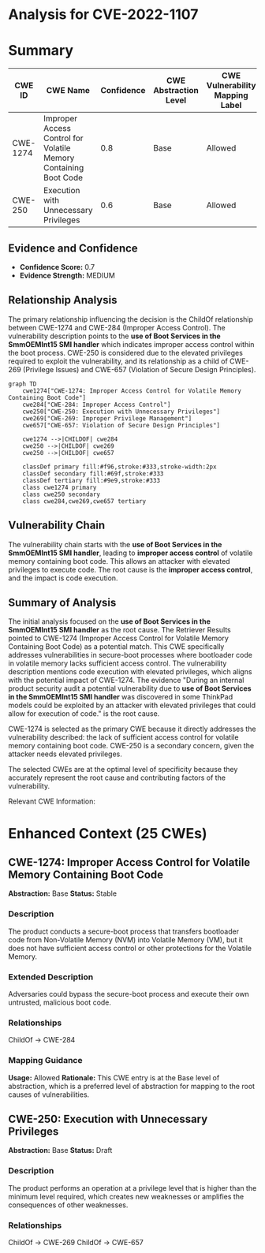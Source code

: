# Analysis for CVE-2022-1107

# Summary
| CWE ID | CWE Name | Confidence | CWE Abstraction Level | CWE Vulnerability Mapping Label | CWE-Vulnerability Mapping Notes |
|---|---|---|---|---|---|
| CWE-1274 | Improper Access Control for Volatile Memory Containing Boot Code | 0.8 | Base | Allowed | Primary CWE |
| CWE-250 | Execution with Unnecessary Privileges | 0.6 | Base | Allowed | Secondary Candidate |

## Evidence and Confidence

*   **Confidence Score:** 0.7
*   **Evidence Strength:** MEDIUM

## Relationship Analysis
The primary relationship influencing the decision is the ChildOf relationship between CWE-1274 and CWE-284 (Improper Access Control). The vulnerability description points to the **use of Boot Services in the SmmOEMInt15 SMI handler** which indicates improper access control within the boot process. CWE-250 is considered due to the elevated privileges required to exploit the vulnerability, and its relationship as a child of CWE-269 (Privilege Issues) and CWE-657 (Violation of Secure Design Principles).

```mermaid
graph TD
    cwe1274["CWE-1274: Improper Access Control for Volatile Memory Containing Boot Code"]
    cwe284["CWE-284: Improper Access Control"]
    cwe250["CWE-250: Execution with Unnecessary Privileges"]
    cwe269["CWE-269: Improper Privilege Management"]
    cwe657["CWE-657: Violation of Secure Design Principles"]

    cwe1274 -->|CHILDOF| cwe284
    cwe250 -->|CHILDOF| cwe269
    cwe250 -->|CHILDOF| cwe657

    classDef primary fill:#f96,stroke:#333,stroke-width:2px
    classDef secondary fill:#69f,stroke:#333
    classDef tertiary fill:#9e9,stroke:#333
    class cwe1274 primary
    class cwe250 secondary
    class cwe284,cwe269,cwe657 tertiary
```

## Vulnerability Chain
The vulnerability chain starts with the **use of Boot Services in the SmmOEMInt15 SMI handler**, leading to **improper access control** of volatile memory containing boot code. This allows an attacker with elevated privileges to execute code. The root cause is the **improper access control**, and the impact is code execution.

## Summary of Analysis
The initial analysis focused on the **use of Boot Services in the SmmOEMInt15 SMI handler** as the root cause. The Retriever Results pointed to CWE-1274 (Improper Access Control for Volatile Memory Containing Boot Code) as a potential match. This CWE specifically addresses vulnerabilities in secure-boot processes where bootloader code in volatile memory lacks sufficient access control. The vulnerability description mentions code execution with elevated privileges, which aligns with the potential impact of CWE-1274. The evidence "During an internal product security audit a potential vulnerability due to **use of Boot Services in the SmmOEMInt15 SMI handler** was discovered in some ThinkPad models could be exploited by an attacker with elevated privileges that could allow for execution of code." is the root cause.

CWE-1274 is selected as the primary CWE because it directly addresses the vulnerability described: the lack of sufficient access control for volatile memory containing boot code. CWE-250 is a secondary concern, given the attacker needs elevated privileges.

The selected CWEs are at the optimal level of specificity because they accurately represent the root cause and contributing factors of the vulnerability.

Relevant CWE Information:

# Enhanced Context (25 CWEs)

## CWE-1274: Improper Access Control for Volatile Memory Containing Boot Code
**Abstraction:** Base
**Status:** Stable

### Description
The product conducts a secure-boot process that transfers bootloader code from Non-Volatile Memory (NVM) into Volatile Memory (VM), but it does not have sufficient access control or other protections for the Volatile Memory.

### Extended Description
Adversaries could bypass the secure-boot process and execute their own untrusted, malicious boot code.

### Relationships
ChildOf -> CWE-284

### Mapping Guidance
**Usage:** Allowed
**Rationale:** This CWE entry is at the Base level of abstraction, which is a preferred level of abstraction for mapping to the root causes of vulnerabilities.

## CWE-250: Execution with Unnecessary Privileges
**Abstraction:** Base
**Status:** Draft

### Description
The product performs an operation at a privilege level that is higher than the minimum level required, which creates new weaknesses or amplifies the consequences of other weaknesses.

### Relationships
ChildOf -> CWE-269
ChildOf -> CWE-657